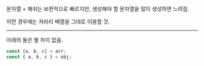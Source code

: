문자열 + 해쉬는 보편적으로 빠르지만, 생성해야 할 문자열을 많이 생성하면 느려짐.

이런 경우에는 차라리 배열을 그대로 이용할 것.

---

아래의 둘은 별 차이 없음.

```ts
const [a, b, c] = arr;
const { a, b, c } = obj;
```
